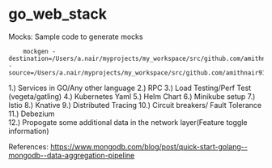 # go_web_stack



Mocks:
   Sample code to generate mocks
   
        mockgen -destination=/Users/a.nair/myprojects/my_workspace/src/github.com/amithnair91/go_web_stack/go_web_starter/app/commands/mocks/mock_storage.go -source=/Users/a.nair/myprojects/my_workspace/src/github.com/amithnair91/go_web_stack/go_web_starter/app/commands/storage/storage.go
        

1.) Services in GO/Any other language
2.) RPC
3.) Load Testing/Perf Test (vegeta/gatling)
4.) Kubernetes Yaml
5.) Helm Chart
6.) Minikube setup
7.) Istio
8.) Knative
9.) Distributed Tracing
10.) Circuit breakers/ Fault Tolerance
11.) Debezium        
12.) Propogate some additional data in the network layer(Feature toggle information)


References:
https://www.mongodb.com/blog/post/quick-start-golang--mongodb--data-aggregation-pipeline
